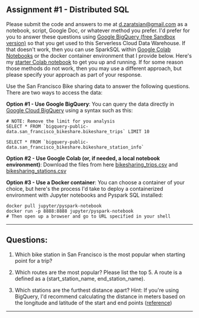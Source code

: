 ## Assignment #1 - Distributed SQL

Please submit the code and answers to me at d.zaratsian@gmail.com as a notebook, script, Google Doc, or whatever method you prefer. I'd prefer for you to answer these questions using [Google BigQuery (free Sandbox version)](https://console.cloud.google.com/bigquery) so that you get used to this Serverless Cloud Data Warehouse. If that doesn't work, then you can use SparkSQL within [Google Colab Notebooks](https://colab.sandbox.google.com) or the docker container environment that I provide below. Here's my [starter Colab notebook](https://github.com/zaratsian/iaa-2022/blob/main/session_02/pyspark_sql.ipynb) to get you up and running. If for some reason those methods do not work, then you may use a different approach, but please specify your approach as part of your response.

Use the San Francisco Bike sharing data to answer the following questions. There are two ways to access the data:

**Option #1 - Use Google BigQuery**: You can query the data directly in [Google Cloud BigQuery](https://console.cloud.google.com/bigquery) using a syntax such as this:

```
# NOTE: Remove the limit for you analysis
SELECT * FROM `bigquery-public-data.san_francisco_bikeshare.bikeshare_trips` LIMIT 10
```

```
SELECT * FROM `bigquery-public-data.san_francisco_bikeshare.bikeshare_station_info`
```

**Option #2 - Use Google Colab (or, if needed, a local notebook environment)**: Download the files from here [bikesharing_trips.csv](https://raw.githubusercontent.com/zaratsian/iaa-2022/main/session_02/bikeshare_trips.csv) and [bikesharing_stations.csv](https://raw.githubusercontent.com/zaratsian/iaa-2022/main/session_02/bikeshare_station_info.csv)

**Option #3 - Use a Docker container**: You can choose a container of your choice, but here's the process I'd take to deploy a containerized environment with Jupyter notebooks and Pyspark SQL installed:
```
docker pull jupyter/pyspark-notebook
docker run -p 8888:8888 jupyter/pyspark-notebook
# Then open up a browser and go to URL specified in your shell
```

-----------------


## **Questions:**

1. Which bike station in San Francisco is the most popular when starting point for a trip?


2. Which routes are the most popular? Please list the top 5. A route is a defined as a (start_station_name, end_station_name).


3. Which stations are the furthest distance apart? Hint: If you're using BigQuery, I'd recommend calculating the distance in meters based on the longitude and latitude of the start and end points ([reference](https://cloud.google.com/bigquery/docs/reference/standard-sql/geography_functions))


-----------------

